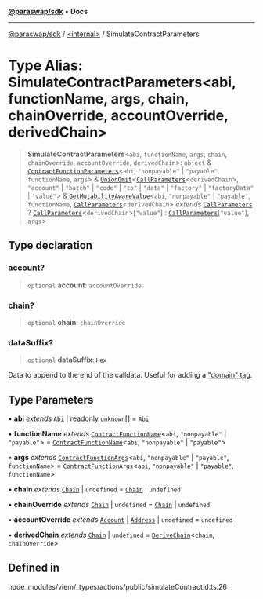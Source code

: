 [**@paraswap/sdk**](../../README.md) • **Docs**

***

[@paraswap/sdk](../../globals.md) / [\<internal\>](../README.md) / SimulateContractParameters

# Type Alias: SimulateContractParameters\<abi, functionName, args, chain, chainOverride, accountOverride, derivedChain\>

> **SimulateContractParameters**\<`abi`, `functionName`, `args`, `chain`, `chainOverride`, `accountOverride`, `derivedChain`\>: `object` & [`ContractFunctionParameters`](ContractFunctionParameters.md)\<`abi`, `"nonpayable"` \| `"payable"`, `functionName`, `args`\> & [`UnionOmit`](UnionOmit.md)\<[`CallParameters`](CallParameters.md)\<`derivedChain`\>, `"account"` \| `"batch"` \| `"code"` \| `"to"` \| `"data"` \| `"factory"` \| `"factoryData"` \| `"value"`\> & [`GetMutabilityAwareValue`](GetMutabilityAwareValue.md)\<`abi`, `"nonpayable"` \| `"payable"`, `functionName`, [`CallParameters`](CallParameters.md)\<`derivedChain`\> *extends* [`CallParameters`](CallParameters.md) ? [`CallParameters`](CallParameters.md)\<`derivedChain`\>\[`"value"`\] : [`CallParameters`](CallParameters.md)\[`"value"`\], `args`\>

## Type declaration

### account?

> `optional` **account**: `accountOverride`

### chain?

> `optional` **chain**: `chainOverride`

### dataSuffix?

> `optional` **dataSuffix**: [`Hex`](Hex.md)

Data to append to the end of the calldata. Useful for adding a ["domain" tag](https://opensea.notion.site/opensea/Seaport-Order-Attributions-ec2d69bf455041a5baa490941aad307f).

## Type Parameters

• **abi** *extends* [`Abi`](Abi.md) \| readonly `unknown`[] = [`Abi`](Abi.md)

• **functionName** *extends* [`ContractFunctionName`](ContractFunctionName.md)\<`abi`, `"nonpayable"` \| `"payable"`\> = [`ContractFunctionName`](ContractFunctionName.md)\<`abi`, `"nonpayable"` \| `"payable"`\>

• **args** *extends* [`ContractFunctionArgs`](ContractFunctionArgs.md)\<`abi`, `"nonpayable"` \| `"payable"`, `functionName`\> = [`ContractFunctionArgs`](ContractFunctionArgs.md)\<`abi`, `"nonpayable"` \| `"payable"`, `functionName`\>

• **chain** *extends* [`Chain`](Chain.md) \| `undefined` = [`Chain`](Chain.md) \| `undefined`

• **chainOverride** *extends* [`Chain`](Chain.md) \| `undefined` = [`Chain`](Chain.md) \| `undefined`

• **accountOverride** *extends* [`Account`](Account.md) \| [`Address`](Address.md) \| `undefined` = `undefined`

• **derivedChain** *extends* [`Chain`](Chain.md) \| `undefined` = [`DeriveChain`](DeriveChain.md)\<`chain`, `chainOverride`\>

## Defined in

node\_modules/viem/\_types/actions/public/simulateContract.d.ts:26
